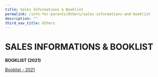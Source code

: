 ```yaml
---
title: Sales Informations & Booklist
permalink: /info-for-parents/Others/sales-informations-and-booklist
description: ""
third_nav_title: Others
---
```

# SALES INFORMATIONS & BOOKLIST

**BOOKLIST (2021)**

[Booklist - 2021](https://bukittimahpri.moe.edu.sg/qql/slot/u750/Information%20&%20Download/P1%20Orientation/BOOKLIST202109480920201120110140.pdf)